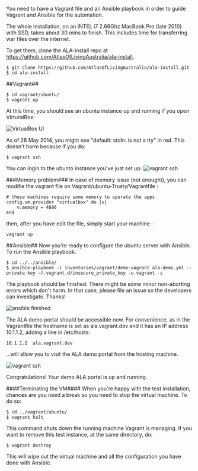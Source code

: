 You need to have a Vagrant file and an Ansible playbook in order to guide Vagrant and Ansible for the automation.

The whole installation, on an INTEL i7 2.66Ghz MacBook Pro (late 2010) with SSD, takes about 30 mins to finish. This includes time for transferring war files over the internet.

To get them, clone the ALA-install repo at <https://github.com/AtlasOfLivingAustralia/ala-install>.

    $ git clone https://github.com/AtlasOfLivingAustralia/ala-install.git
    $ cd ala-install

##Vagrant##

    $ cd vagrant/ubuntu/
    $ vagrant up

At this time, you should see an ubuntu instance up and running if you open VirturalBox:

![VirtualBox UI](/AtlasOfLivingAustralia/documentation/wiki/img/virtual_box.png)

As of 28 May 2014, you might see "default: stdin: is not a tty" in red. This doesn't harm because if you do:

    $ vagrant ssh

You can login to the ubunto instance you've just set up:
![vagrant ssh](/AtlasOfLivingAustralia/documentation/wiki/img/vagrant_ssh.png)

###Memory problem###
In case of memory issue (not enought), you can modifie the vagrant file on Vagrant/ubuntu-Trusty/Vagrantfile : 

    # these machines require some memory to operate the apps
    config.vm.provider "virtualbox" do |v|
        v.memory = 4096
    end 

then, after you have edit the file, simply start your machine : 
    
    vagrant up

##Ansible##
Now you're ready to configure the ubuntu server with Ansible.
To run the Ansible playbook:

    $ cd ../../ansible/
    $ ansible-playbook -i inventories/vagrant/demo-vagrant ala-demo.yml --private-key ~/.vagrant.d/insecure_private_key -u vagrant -s

The playbook should be finished. There might be some minor non-aborting errors which don't harm. In that case, please file an issue so the developers can investigate. Thanks!

![ansible finished](/AtlasOfLivingAustralia/documentation/wiki/img/ansible_finished.png)

The ALA demo portal should be accessible now. For convenience, as in the Vagrantfile the hostname is set as ala.vagrant.dev and it has an IP address 10.1.1.2, adding a line in /etc/hosts:

    10.1.1.2  ala.vagrant.dev

…will allow you to visit the ALA demo portal from the hosting machine.

![vagrant ssh](/AtlasOfLivingAustralia/documentation/wiki/img/ala.vagrant.dev.png)

Congratulations! Your demo ALA portal is up and running.

####Terminating the VM####
When you're happy with the test installation, chances are you need a break so you need to stop the virtual machine. To do so:

    $ cd ../vagrant/ubuntu/
    $ vagrant halt

This command shuts down the running machine Vagrant is managing.
If you want to remove this test instance, at the same directory, do:

    $ vagrant destroy

This will wipe out the virtual machine and all the configuration you have done with Ansible.